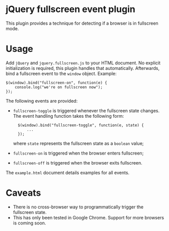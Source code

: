 # jQuery fullscreen event plugin

This plugin provides a technique for detecting if a browser is in fullscreen mode.

# Usage

Add `jQuery` and `jquery.fullscreen.js` to your HTML document. No explicit initialization is required, this plugin handles that automatically. Afterwards, bind a fullscreen event to the `window` object. Example:

	$(window).bind("fullscreen-on", function(e) {
		console.log("we're on fullscreen now");
	});

The following events are provided:

* `fullscreen-toggle` is triggered whenever the fullscreen state changes. The event handling function takes the following form:
		
		$(window).bind("fullscreen-toggle", function(e, state) {
			...
		});

	where `state` represents the fullscreen state as a `boolean` value;

* `fullscreen-on` is triggered when the browser enters fullscreen;
* `fullscreen-off` is triggered when the browser exits fullscreen.

The `example.html` document details examples for all events.

# Caveats

* There is no cross-browser way to programmatically trigger the fullscreen state.
* This has only been tested in Google Chrome. Support for more browsers is coming soon.